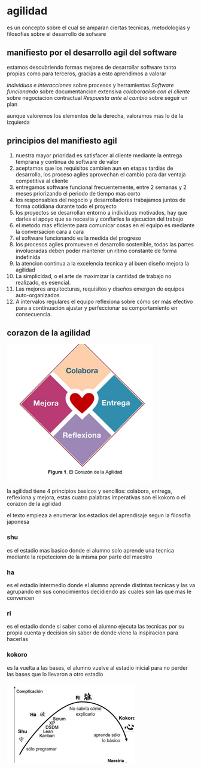 # agilidad

es un concepto sobre el cual se amparan ciertas tecnicas, metodologias y filosofias sobre el desarrollo de sofware

## manifiesto por el desarrollo agil del software

estamos descubriendo formas mejores de desarrollar software tanto propias como para terceros, gracias a esto aprendimos a valorar

*individuos e interacciones* sobre procesos y herramientas
*Software funcionando* sobre documentancion extensiva
*colaboracion con el cliente* sobre negociacion contractual
*Respuesta ante el cambio* sobre seguir un plan

aunque valoremos los elementos de la derecha, valoramos mas lo de la izquierda

## principios del manifiesto agil

1. nuestra mayor prioridad es satisfacer al cliente mediante la entrega temprana y continua de software de valor
2. aceptamos que los requisitos cambien aun en etapas tardias de desarrollo, los proceso agiles aprovechan el cambio para dar ventaja competitiva al cliente
3. entregamos software funcional frecuentemente, entre 2 semanas y 2 meses priorizando el periodo de tiempo mas corto
4. los responsables del negocio y desarrolladores trabajamos juntos de forma cotidiana durante todo el proyecto
5. los proyectos se desarrollan entorno a individuos motivados, hay que darles el apoyo que se necesita y confiarles la ejecucion del trabajo
6. el metodo mas eficiente para comunicar cosas en el equipo es mediante la conversacion cara a cara
7. el software funcionando es la medida del progreso
8. los procesos agiles promueven el desarrollo sostenible, todas las partes involucradas deben poder mantener un ritmo constante de forma indefinida
9. la atencion continua a la excelencia tecnica y al buen diseño mejora la agilidad
10. La simplicidad, o el arte de maximizar la cantidad de trabajo no realizado, es esencial.
11. Las mejores arquitecturas, requisitos y diseños emergen de equipos auto-organizados.
12. A intervalos regulares el equipo reflexiona sobre cómo ser más efectivo para a continuación ajustar y perfeccionar su comportamiento en consecuencia.

## corazon de la agilidad

![alt text](agilidadimagenes\image.png)

la agilidad tiene 4 principios basicos y sencillos: colabora, entrega, reflexiona y mejora, estas cuatro palabras imperativas son el kokoro o el corazon de la agilidad

el texto empieza a enumerar los estadios del aprendisaje segun la filosofia japonesa

### shu

es el estadio mas basico donde el alumno solo aprende una tecnica mediante la repetecionn de la misma por parte del maestro

### ha 

es el estadio intermedio donde el alumno aprende distintas tecnicas y las va agrupando en sus conocimientos decidiendo asi cuales son las que mas le convencen

### ri

es el estadio donde si saber como el alumno ejecuta las tecnicas por su propia cuenta y decision sin saber de donde viene la inspiracion para hacerlas

### kokoro

es la vuelta a las bases, el alumno vuelve al estadio inicial para no perder las bases que lo llevaron a otro estadio

![alt text](agilidadimagenes\image-1.png)

